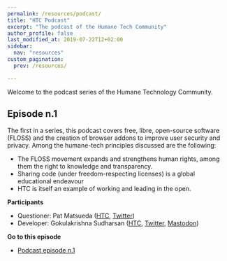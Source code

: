 ```yaml
---
permalink: /resources/podcast/
title: "HTC Podcast"
excerpt: "The podcast of the Humane Tech Community"
author_profile: false
last_modified_at: 2019-07-22T12+02:00
sidebar:
  nav: "resources"
custom_pagination:
  prev: /resources/

---
```



Welcome to the podcast series of the Humane Technology Community.

## Episode n.1

The first in a series, this podcast covers free, libre, open-source software (FLOSS) and the creation of browser addons to improve user security and privacy. Among the humane-tech principles discussed are the following:

- The FLOSS movement expands and strengthens human rights, among them the right to knowledge and transparency.
- Sharing code (under freedom-respecting licenses) is a global educational endeavour
- HTC is itself an example of working and leading in the open.

**Participants**

- Questioner: Pat Matsueda ([HTC](https://community.humanetech.com/u/patm), [Twitter](https://twitter.com/patmatsueda))
- Developer: Gokulakrishna Sudharsan ([HTC](https://community.humanetech.com/u/gkrishnaks), [Twitter](https://twitter.com/gkrishnaks), [Mastodon](https://framapiaf.org/@gkrishnaks))

**Go to this episode**

- [Podcast episode n.1](/resources/podcast-episode-1/)
